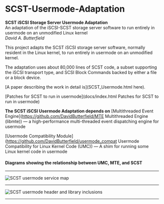 # SCST-Usermode-Adaptation
**SCST iSCSI Storage Server Usermode Adaptation**  
An adaptation of the iSCSI-SCST storage server software to run entirely in usermode on an unmodified Linux kernel  
*David A. Butterfield*

This project adapts the SCST iSCSI storage server software, normally resident
in the Linux kernel, to run entirely in usermode on an unmodified kernel.

The adaptation uses about 80,000 lines of SCST code, a subset supporting the
iSCSI transport type, and SCSI Block Commands backed by either a file or a
block device.

[A paper describing the work in detail is](SCST_Usermode.html here).

[Patches for SCST to run in usermode](docs/index.html Patches for SCST to run in usermode)

**The SCST iSCSI Usermode Adaptation depends on**
[Multithreaded Event Engine](https://github.com/DavidButterfield/MTE Multithreaded Engine (libmte))
    &mdash; a high-performance multi-threaded event dispatching engine for usermode

[Usermode Compatibility Module](https://github.com/DavidButterfield/usermode_compat Usermode Compatibility for Linux Kernel Code (UMC))
    &mdash; A shim for running some Linux kernel code in usermode

#### Diagrams showing the relationship between UMC, MTE, and SCST
* * *
![SCST usermode service map](https://davidbutterfield.github.io/SCST-Usermode-Adaptation/SCST_usermode_service_map.png
                             "SCST Usermode Service Map")
* * *
![SCST usermode header and library inclusions](https://davidbutterfield.github.io/SCST-Usermode-Adaptation/SCST_usermode_includes.png
                                               "SCST Usermode Header and Library Inclusions")
* * *
